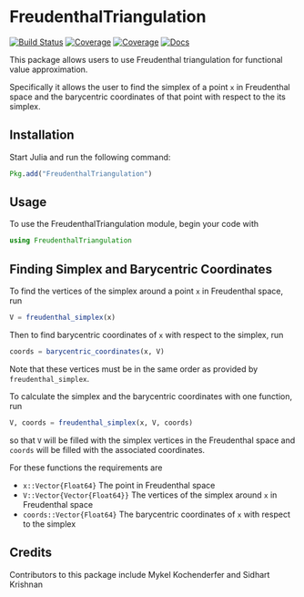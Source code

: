 # FreudenthalTriangulation

[![Build Status](https://travis-ci.com/SidhartK/FreudenthalTriangulation.jl.svg?branch=master)](https://travis-ci.com/SidhartK/FreudenthalTriangulation.jl)
[![Coverage](https://codecov.io/gh/SidhartK/FreudenthalTriangulation.jl/branch/master/graph/badge.svg)](https://codecov.io/gh/SidhartK/FreudenthalTriangulation.jl)
[![Coverage](https://coveralls.io/repos/github/SidhartK/FreudenthalTriangulation.jl/badge.svg?branch=master)](https://coveralls.io/github/SidhartK/FreudenthalTriangulation.jl?branch=master)
[![Docs](https://img.shields.io/badge/docs-stable-blue.svg)](https://sisl.github.io/FreudenthalTriangulation.jl/stable)

This package allows users to use Freudenthal triangulation for functional value approximation.

Specifically it allows the user to find the simplex of a point `x` in Freudenthal space and the barycentric coordinates of that point with respect to the its simplex.

## Installation

Start Julia and run the following command:

```julia
Pkg.add("FreudenthalTriangulation")
```

## Usage

To use the FreudenthalTriangulation module, begin your code with

```julia
using FreudenthalTriangulation
```

## Finding Simplex and Barycentric Coordinates

To find the vertices of the simplex around a point `x` in Freudenthal space, run
```julia
V = freudenthal_simplex(x)
```
Then to find barycentric coordinates of `x` with respect to the simplex, run
```julia
coords = barycentric_coordinates(x, V)
```
Note that these vertices must be in the same order as provided by `freudenthal_simplex`.

To calculate the simplex and the barycentric coordinates with one function, run
```julia
V, coords = freudenthal_simplex(x, V, coords)
```
so that `V` will be filled with the simplex vertices in the Freudenthal space and `coords` will be filled with the associated coordinates.

For these functions the requirements are
- `x::Vector{Float64}` The point in Freudenthal space
- `V::Vector{Vector{Float64}}` The vertices of the simplex around `x` in Freudenthal space
- `coords::Vector{Float64}` The barycentric coordinates of `x` with respect to the simplex

## Credits

Contributors to this package include Mykel Kochenderfer and Sidhart Krishnan
